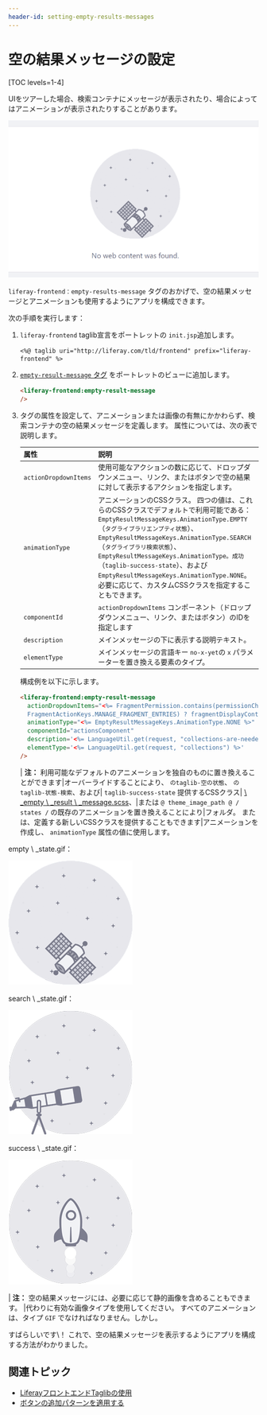 ```yaml
---
header-id: setting-empty-results-messages
---
```


# 空の結果メッセージの設定

[TOC levels=1-4]

UIをツアーした場合、検索コンテナにメッセージが表示されたり、場合によってはアニメーションが表示されたりすることがあります。

![図1：これは、Webコンテンツポートレットの空の結果アニメーションからの静止フレームです。](../../../images/no-web-content-found.png)

`liferay-frontend：empty-results-message` タグのおかげで、空の結果メッセージとアニメーションも使用するようにアプリを構成できます。

次の手順を実行します：

1.  `liferay-frontend` taglib宣言をポートレットの `init.jsp`追加します。

    ``` markup
    <%@ taglib uri="http://liferay.com/tld/frontend" prefix="liferay-frontend" %>
    ```

2.  [`empty-result-message` タグ](@app-ref@/frontend-taglib/latest/taglibdocs/liferay-frontend/empty-result-message.html) をポートレットのビューに追加します。

    ``` html
    <liferay-frontend:empty-result-message
    />
    ```

3.  タグの属性を設定して、アニメーションまたは画像の有無にかかわらず、検索コンテナの空の結果メッセージを定義します。 属性については、次の表で説明します。

    | 属性                    | 説明                                                                                                                                                                                                                                                                                                                                 |
    | --------------------- | ---------------------------------------------------------------------------------------------------------------------------------------------------------------------------------------------------------------------------------------------------------------------------------------------------------------------------------- |
    | `actionDropdownItems` | 使用可能なアクションの数に応じて、ドロップダウンメニュー、リンク、またはボタンで空の結果に対して表示するアクションを指定します。                                                                                                                                                                                                                                                                   |
    | `animationType`       | アニメーションのCSSクラス。 四つの値は、これらのCSSクラスでデフォルトで利用可能である： `EmptyResultMessageKeys.AnimationType.EMPTY` （`タグライブラリエンプティ状態`）、 `EmptyResultMessageKeys.AnimationType.SEARCH` （`タグライブラリ検索状態`）、 `EmptyResultMessageKeys.AnimationType。成功` （`taglib-success-state`）、および `EmptyResultMessageKeys.AnimationType.NONE`。 必要に応じて、カスタムCSSクラスを指定することもできます。 |
    | `componentId`         | `actionDropdownItems` コンポーネント（ドロップダウンメニュー、リンク、またはボタン）のIDを指定します                                                                                                                                                                                                                                                                     |
    | `description`         | メインメッセージの下に表示する説明テキスト。                                                                                                                                                                                                                                                                                                             |
    | `elementType`         | メインメッセージの言語キー `no-x-yet`の `x` パラメーターを置き換える要素のタイプ。                                                                                                                                                                                                                                                                                  |


    構成例を以下に示します。

    ``` html
    <liferay-frontend:empty-result-message
      actionDropdownItems="<%= FragmentPermission.contains(permissionChecker, scopeGroupId, 
      FragmentActionKeys.MANAGE_FRAGMENT_ENTRIES) ? fragmentDisplayContext.getActionDropdownItems() : null %>"
      animationType="<%= EmptyResultMessageKeys.AnimationType.NONE %>"
      componentId="actionsComponent"
      description='<%= LanguageUtil.get(request, "collections-are-needed-to-create-fragments") %>'
      elementType='<%= LanguageUtil.get(request, "collections") %>'
    />
    ```

    | **注：** 利用可能なデフォルトのアニメーションを独自のものに置き換えることができます|オーバーライドすることにより、 `のtaglib-空の状態`、 `のtaglib-状態-検索`、および| `taglib-success-state` 提供するCSSクラス| [\ _empty \ _result \ _message.scss](https://github.com/liferay/liferay-portal/blob/7.1.x/modules/apps/frontend-css/frontend-css-web/src/main/resources/META-INF/resources/taglib/_empty_result_message.scss)、|または `@ theme_image_path @ / states /` の既存のアニメーションを置き換えることにより|フォルダ。 または、定義する新しいCSSクラスを提供することもできます|アニメーションを作成し、 `animationType` 属性の値に使用します。

empty \ _state.gif：

![図2：空の状態のアニメーションを使用して、検索するエントリがないことを示します。](../../../images/empty_state.gif)

search \ _state.gif：

![図3：検索状態アニメーションを使用して、検索結果が見つからなかったことを示します。](../../../images/search_state.gif)

success \ _state.gif：

![図4：成功状態のアニメーションを使用して、検索結果が見つかったことを示します。](../../../images/success_state.gif)

| **注：** 空の結果メッセージには、必要に応じて静的画像を含めることもできます。 |代わりに有効な画像タイプを使用してください。 すべてのアニメーションは、タイプ `GIF` でなければなりません。しかし。

すばらしいです\！ これで、空の結果メッセージを表示するようにアプリを構成する方法がわかりました。

## 関連トピック

  - [LiferayフロントエンドTaglibの使用](/docs/7-1/tutorials/-/knowledge_base/t/using-liferay-frontend-taglibs-in-your-portlet)
  - [ボタンの追加パターンを適用する](/docs/7-1/tutorials/-/knowledge_base/t/applying-the-add-button-pattern)
